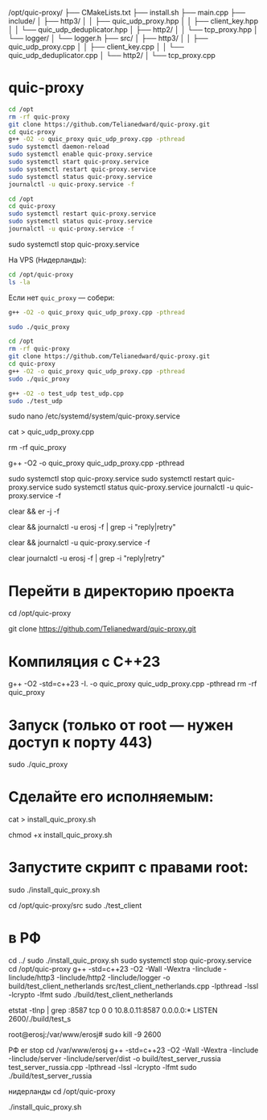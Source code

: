 /opt/quic-proxy/
├── CMakeLists.txt
├── install.sh
├── main.cpp
├── include/
│   ├── http3/
│   │   ├── quic_udp_proxy.hpp
│   │   ├── client_key.hpp
│   │   └── quic_udp_deduplicator.hpp
│   ├── http2/
│   │   └── tcp_proxy.hpp
│   └── logger/
│       └── logger.h
├── src/
│   ├── http3/
│   │   ├── quic_udp_proxy.cpp
│   │   ├── client_key.cpp
│   │   └── quic_udp_deduplicator.cpp
│   └── http2/
│       └── tcp_proxy.cpp





# quic-proxy
```bash
cd /opt
rm -rf quic-proxy
git clone https://github.com/Telianedward/quic-proxy.git
cd quic-proxy
g++ -O2 -o quic_proxy quic_udp_proxy.cpp -pthread
sudo systemctl daemon-reload
sudo systemctl enable quic-proxy.service
sudo systemctl start quic-proxy.service
sudo systemctl restart quic-proxy.service
sudo systemctl status quic-proxy.service
journalctl -u quic-proxy.service -f
```

```bash
cd /opt
cd quic-proxy
sudo systemctl restart quic-proxy.service
sudo systemctl status quic-proxy.service
journalctl -u quic-proxy.service -f
```
sudo systemctl stop quic-proxy.service

На VPS (Нидерланды):
```bash
cd /opt/quic-proxy
ls -la
```



Если нет `quic_proxy` — собери:
```bash
g++ -O2 -o quic_proxy quic_udp_proxy.cpp -pthread
```


```bash
sudo ./quic_proxy
```


```bash
cd /opt
rm -rf quic-proxy
git clone https://github.com/Telianedward/quic-proxy.git
cd quic-proxy
g++ -O2 -o quic_proxy quic_udp_proxy.cpp -pthread
sudo ./quic_proxy
```


```bash
g++ -O2 -o test_udp test_udp.cpp
sudo ./test_udp
````


sudo nano /etc/systemd/system/quic-proxy.service


cat > quic_udp_proxy.cpp

rm -rf quic_proxy

g++ -O2 -o quic_proxy quic_udp_proxy.cpp -pthread

sudo systemctl stop quic-proxy.service
sudo systemctl restart quic-proxy.service
sudo systemctl status quic-proxy.service
journalctl -u quic-proxy.service -f


clear && er -j -f


clear && journalctl -u erosj -f | grep -i "reply\|retry"


clear && journalctl -u quic-proxy.service -f

clear
journalctl -u erosj -f | grep -i "reply\|retry"

# Перейти в директорию проекта
cd /opt/quic-proxy

git clone https://github.com/Telianedward/quic-proxy.git

# Компиляция с C++23
g++ -O2 -std=c++23 -I. -o quic_proxy quic_udp_proxy.cpp -pthread
rm -rf quic_proxy
# Запуск (только от root — нужен доступ к порту 443)
sudo ./quic_proxy
# Сделайте его исполняемым:
cat >  install_quic_proxy.sh

chmod +x install_quic_proxy.sh
# Запустите скрипт с правами root:
sudo ./install_quic_proxy.sh

cd /opt/quic-proxy/src
sudo ./test_client

# в РФ
cd ../
sudo ./install_quic_proxy.sh
sudo systemctl stop quic-proxy.service
cd /opt/quic-proxy
g++ -std=c++23 -O2 -Wall -Wextra -Iinclude -Iinclude/http3 -Iinclude/http2 -Iinclude/logger -o build/test_client_netherlands src/test_client_netherlands.cpp -lpthread -lssl -lcrypto -lfmt
sudo ./build/test_client_netherlands


etstat -tlnp | grep :8587
tcp        0      0 10.8.0.11:8587          0.0.0.0:*               LISTEN      2600/./build/test_s

root@erosj:/var/www/erosj# sudo kill -9 2600


РФ
er stop
cd /var/www/erosj
g++ -std=c++23 -O2 -Wall -Wextra -Iinclude -Iinclude/server -Iinclude/server/dist -o build/test_server_russia test_server_russia.cpp -lpthread -lssl -lcrypto -lfmt
sudo ./build/test_server_russia

нидерланды
cd /opt/quic-proxy

./install_quic_proxy.sh